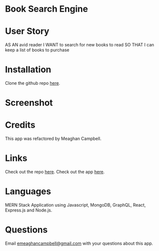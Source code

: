 # Book Search Engine

# User Story
AS AN avid reader
I WANT to search for new books to read
SO THAT I can keep a list of books to purchase

# Installation
Clone the github repo [here](https://github.com/MeaghanCampbell/book-search-engine).

# Screenshot

# Credits
This app was refactored by Meaghan Campbell.

# Links
Check out the repo [here](#).
Check out the app [here](#).

# Languages
MERN Stack Application using Javascript, MongoDB, GraphQL, React, Express.js and Node.js.

# Questions
Email emeaghancampbell@gmail.com with your questions about this app.